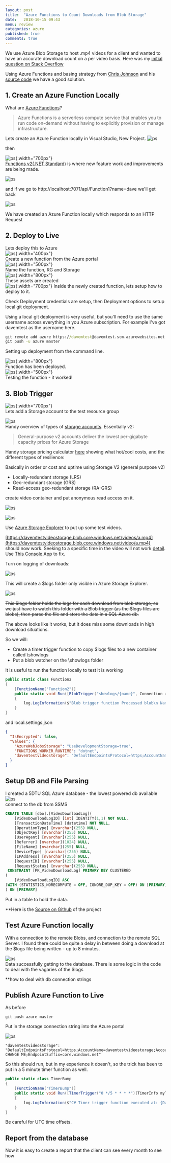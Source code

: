 ```yaml
---
layout: post
title:  "Azure Functions to Count Downloads from Blob Storage"
date:   2018-10-15 09:43
menu: review
categories: azure 
published: true 
comments: true
---
```


We use Azure Blob Storage to host .mp4 videos for a client and  wanted to have an accurate download count on a per video basis. Here was my [initial question on Stack Overflow](https://stackoverflow.com/q/51657349/26086)  

Using Azure Functions and basing strategy from [Chris Johnson](http://www.chrisjohnson.io/2016/04/24/parsing-azure-blob-storage-logs-using-azure-functions/) and his [source code](https://github.com/LoungeFlyZ/AzureBlobLogProcessing) we have a good solution.


## 1. Create an Azure Function Locally
What are [Azure Functions](https://docs.microsoft.com/en-us/azure/azure-functions/)?
> Azure Functions is a serverless compute service that enables you to run code on-demand without having to explicitly provision or manage infrastructure.


Lets create an Azure Function locally in Visual Studio, New Project.
![ps](/assets/2018-10-16/1.png)

then 

![ps](/assets/2018-10-16/22.png){:width="700px"}  
[Functions v2(.NET Standard)](https://docs.microsoft.com/en-us/azure/azure-functions/functions-versions) is where new feature work and improvements are being made.


![ps](/assets/2018-10-16/32.png)

and if we go to http://localhost:7071/api/Function1?name=dave we'll get back

![ps](/assets/2018-10-16/42.png)  

We have created an Azure Function locally which responds to an HTTP Request 

## 2. Deploy to Live
Lets deploy this to Azure  
![ps](/assets/2018-10-16/5.png){:width="400px"}  
Create a new function from the Azure portal  
![ps](/assets/2018-10-16/6.png){:width="500px"}   
Name the function, RG and Storage  
![ps](/assets/2018-10-16/7.png){:width="800px"}    
These assets are created  
![ps](/assets/2018-10-16/8.png){:width="700px"}
Inside the newly created function, lets setup how to deploy to it.  

Check Deployment credentials are setup, then Deployment options to setup local git deployment.  

Using a local git deployment is very useful, but you'll need to use the same username across everything in you Azure subscription. For example I've got davemtest as the username here.

```bat
git remote add azure https://davemtest@davemtest.scm.azurewebsites.net:443/davemtest.git  
git push -u azure master
```
Setting up deployment from the command line.  

![ps](/assets/2018-10-16/a10.png){:width="800px"}   
Function has been deployed.  
![ps](/assets/2018-10-16/a11.png){:width="500px"}  
Testing the function - it worked!

## 3. Blob Trigger
![ps](/assets/2018-10-16/a13.png){:width="700px"}  
Lets add a Storage account to the test resource group   

![ps](/assets/2018-10-16/a14.png)    
Handy overview of types of [storage accounts](https://docs.microsoft.com/en-gb/azure/storage/common/storage-account-overview). Essentially v2:  

> General-purpose v2 accounts deliver the lowest per-gigabyte capacity prices for Azure Storage  

Handy storage pricing calculator [here](https://azure.microsoft.com/en-gb/pricing/details/storage/blobs/) showing what hot/cool costs, and the different types of resilience:

Basically in order or cost and uptime using Storage V2 (general purpose v2)
- Locally-redundant storage (LRS)
- Geo-redundant storage (GRS)
- Read-access geo-redundant storage (RA-GRS) 



create video container and put anonymous read access on it.

![ps](/assets/2018-10-16/a23.png)    

![ps](/assets/2018-10-16/a24.png)    

Use [Azure Storage Explorer](https://azure.microsoft.com/en-gb/features/storage-explorer/) to put up some test videos.  

[https://davemtestvideostorage.blob.core.windows.net/videos/a.mp4](https://davemtestvideostorage.blob.core.windows.net/video/a.mp4) should now work. Seeking to a specific time in the video will not work [detail](https://blog.thoughtstuff.co.uk/2014/01/streaming-mp4-video-files-in-azure-storage-containers-blob-storage/). Use [This Console App](https://github.com/djhmateer/AzureBlobVideoSeekFix) to fix.   

Turn on logging of downloads:

![ps](/assets/2018-10-16/a17.png)    

This will create a $logs folder only visible in Azure Storage Explorer.  

![ps](/assets/2018-10-16/a18.png)    

~~This $logs folder holds the logs for each download from blob storage, so we just have to watch this folder with a Blob trigger (as the $logs files are blobs), then parse the file and store the data in a SQL Azure db.~~  

The above looks like it works, but it does miss some downloads in high download situations.  

So we will:

- Create a timer trigger function to copy $logs files to a new container called \showlogs  
- Put a blob watcher on the \showlogs folder  


It is useful to run the function locally to test it is working

```cs
public static class Function2
{
    [FunctionName("Function2")]
    public static void Run([BlobTrigger("showlogs/{name}", Connection = "davemtestvideostorage")]Stream myBlob, string name, ILogger log)
    {
        log.LogInformation($"Blob trigger function Processed blob\n Name:{name} \n Size: {myBlob.Length} Bytes");
    }
}
```

and local.settings.json
```json
{
  "IsEncrypted": false,
  "Values": {
    "AzureWebJobsStorage": "UseDevelopmentStorage=true",
    "FUNCTIONS_WORKER_RUNTIME": "dotnet",
    "davemtestvideostorage": "DefaultEndpointsProtocol=https;AccountName=davemtestvideostorage;AccountKey=SECRETKEYHERE;EndpointSuffix=core.windows.net"
  }
}

```

## Setup DB and File Parsing
I created a 5DTU SQL Azure database - the lowest powered db available  
![ps](/assets/2018-10-16/a20.png)    
connect to the db from SSMS  

```sql
CREATE TABLE [dbo].[VideoDownloadLog](
	[VideoDownloadLogID] [int] IDENTITY(1,1) NOT NULL,
	[TransactionDateTime] [datetime] NOT NULL,
	[OperationType] [nvarchar](255) NULL,
	[ObjectKey] [nvarchar](255) NULL,
	[UserAgent] [nvarchar](255) NULL,
	[Referrer] [nvarchar](1024) NULL,
	[FileName] [nvarchar](255) NULL,
	[DeviceType] [nvarchar](255) NULL,
	[IPAddress] [nvarchar](255) NULL,
	[RequestID] [nvarchar](255) NULL,
	[RequestStatus] [nvarchar](255) NULL,
 CONSTRAINT [PK_VideoDownloadLog] PRIMARY KEY CLUSTERED 
(
	[VideoDownloadLogID] ASC
)WITH (STATISTICS_NORECOMPUTE = OFF, IGNORE_DUP_KEY = OFF) ON [PRIMARY]
) ON [PRIMARY]
```
Put in a table to hold the data.  

**Here is the [Source on Github]() of the project

## Test Azure Function locally
With a connection to the remote Blobs, and connection to the remote SQL Server. I found there could be quite a delay in between doing a download at the $logs file being written - up to 8 minutes.

![ps](/assets/2018-10-16/a21.png)    
Data successfully getting to the database. There is some logic in the code to deal with the vagaries of the $logs

**how to deal with db connection strings

## Publish Azure Function to Live
As before
```
git push azure master
```

Put in the storage connection string into the Azure portal

![ps](/assets/2018-10-16/a22.png)    
```
"davemtestvideostorage": "DefaultEndpointsProtocol=https;AccountName=davemtestvideostorage;AccountKey=SECRET CHANGE ME;EndpointSuffix=core.windows.net"
```

So this should run, but in my experience it doesn't, so the trick has been to put in a 5 minute timer function as well.

```cs
public static class TimerBump
{
    [FunctionName("TimerBump")]
    public static void Run([TimerTrigger("0 */5 * * * *")]TimerInfo myTimer, ILogger log)
    {
        log.LogInformation($"C# Timer trigger function executed at: {DateTime.Now}");
    }
}
```


Be careful for UTC time offsets.

## Report from the database
Now it is easy to create a report that the client can see every month to see how